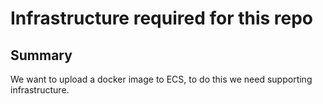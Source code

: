 # Infrastructure required for this repo

## Summary

We want to upload a docker image to ECS, to do this we need supporting infrastructure.


<!-- BEGIN_TF_DOCS -->
<!-- END_TF_DOCS -->